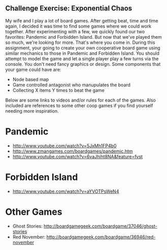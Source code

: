 Challenge Exercise: Exponential Chaos
-------------------------------------

My wife and I play a lot of board games. After getting beat, time and time
again, I decided it was time to find some games where we could work together.
After experimenting with a few, we quickly found our two favorites: Pandemic
and Forbidden Island. But now that we've played them so much, we're looking for
more. That's where you come in. During this assignment, your going to create
your own cooperative board game using similar mechanics to those in Pandemic
and Forbidden Island. You should attempt to model the game and let a single
player play a few turns via the console. You don't need fancy graphics or
design. Some components that your game could have are:

- Node based map
- Game controlled antagonist who manupulates the board
- Collecting X items Y times to beat the game

Below are some links to videos and/or rules for each of the games. Also
included are references to some other coop games if you find yourself needing
more inspiration.

Pandemic
========
- http://www.youtube.com/watch?v=5JxMh1FP4b0
- http://www.zmangames.com/boardgames/pandemic.htm
- http://www.youtube.com/watch?v=6vaJhiht8NA&feature=fvst

Forbidden Island
================
- http://www.youtube.com/watch?v=aYVOTPsWeN4

Other Games
===========
- Ghost Stories: http://boardgamegeek.com/boardgame/37046/ghost-stories
- Red November: http://boardgamegeek.com/boardgame/36946/red-november
